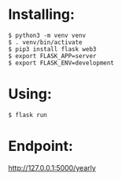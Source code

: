 # Installing:

    $ python3 -m venv venv
    $ . venv/bin/activate
    $ pip3 install flask web3
    $ export FLASK_APP=server
    $ export FLASK_ENV=development

# Using:

    $ flask run

# Endpoint:

http://127.0.0.1:5000/yearly